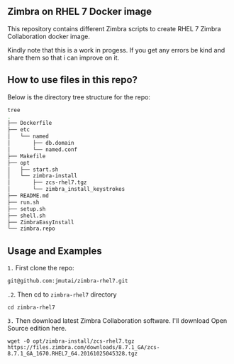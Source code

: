 ## Zimbra on RHEL 7 Docker image

This repository contains different Zimbra scripts to create RHEL 7 Zimbra Collaboration docker image.

Kindly note that this is a work in progess. If you get any errors be kind and share them so that i can improve on it.

## How to use files in this repo?

Below is the directory tree structure for the repo:

```bash
tree
.
├── Dockerfile
├── etc
│   └── named
│       ├── db.domain
│       └── named.conf
├── Makefile
├── opt
│   ├── start.sh
│   └── zimbra-install
│       ├── zcs-rhel7.tgz
│       └── zimbra_install_keystrokes
├── README.md
├── run.sh
├── setup.sh
├── shell.sh
├── ZimbraEasyInstall
└── zimbra.repo
```
## Usage and Examples

`1.` First clone the repo:

```bash
git@github.com:jmutai/zimbra-rhel7.git
```
`.2`. Then cd to `zimbra-rhel7` directory

```
cd zimbra-rhel7
```
`3.` Then download latest Zimbra Collaboration  software. I'll download Open Source edition here.

```
wget -O opt/zimbra-install/zcs-rhel7.tgz  https://files.zimbra.com/downloads/8.7.1_GA/zcs-8.7.1_GA_1670.RHEL7_64.20161025045328.tgz
```

